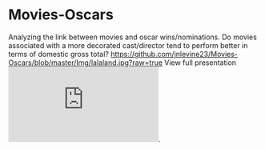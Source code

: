 # Movies-Oscars
Analyzing the link between movies and oscar wins/nominations. Do movies associated with a more decorated cast/director tend to perform better in terms of domestic gross total?
https://github.com/jnlevine23/Movies-Oscars/blob/master/Img/lalaland.jpg?raw=true
View full presentation ![here](https://github.com/jnlevine23/Movies-Oscars/blob/master/presentation.pdf "Presentation PDF").
